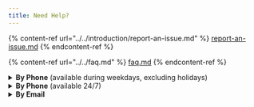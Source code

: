 ```yaml
---
title: Need Help?
---
```


{% content-ref url="../../introduction/report-an-issue.md" %}
[report-an-issue.md](../../introduction/report-an-issue.md)
{% endcontent-ref %}

{% content-ref url="../../faq.md" %}
[faq.md](../../faq.md)
{% endcontent-ref %}

<details>

<summary><strong>By Phone</strong> (available during weekdays, excluding holidays)</summary>

Call us at [+1-888-342-8032](tel:1-888-342-8032)

</details>

<details>

<summary><strong>By Phone</strong> (available 24/7)</summary>

Your organization may have access to our 24/7 support phone number. **If this is the case, use it in case of a problem!**

If you do not have one and wish to learn about our advanced support packages, [write to us](https://braverhealth.typeform.com/to/WVCTxfmh)!

</details>

<details>

<summary><strong>By Email</strong></summary>

Write to us at [support@braver.health](mailto:support@braver.health)

</details>
